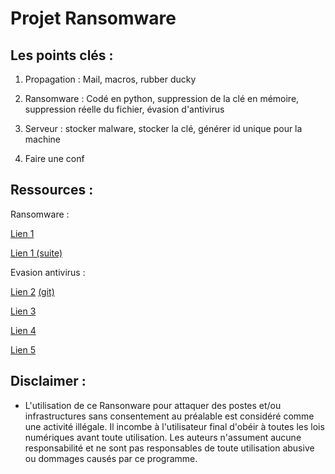 # Projet Ransomware

## Les points clés :

1. Propagation : Mail, macros, rubber ducky

2. Ransomware : Codé en python, suppression de la clé en mémoire, suppression réelle du fichier, évasion d'antivirus

3. Serveur : stocker malware, stocker la clé, générer id unique pour la machine

4. Faire une conf

## Ressources : 

Ransomware :

[Lien 1](https://null-byte.wonderhowto.com/how-to/sploit-cryptography-is-bitch-ransomware-development-part-1-introduction-ransomware-world-0170370/)

[Lien 1 (suite)](https://null-byte.wonderhowto.com/how-to/sploit-cryptography-is-bitch-ransomware-development-part-2-encrypting-file-system-with-aes-0170871/)

Evasion antivirus :

[Lien 2](https://www.veil-framework.com/) [(git)](https://github.com/Veil-Framework/Veil)

[Lien 3](https://www.blackhillsinfosec.com/?p=5094)

[Lien 4](https://www.blackhillsinfosec.com/?p=4881)

[Lien 5](https://github.com/govolution/avet)


## Disclaimer :

* L'utilisation de ce Ransonware pour attaquer des postes et/ou infrastructures sans consentement au préalable est considéré comme une activité illégale. Il incombe à l'utilisateur final d'obéir à toutes les lois numériques avant toute utilisation. Les auteurs n'assument aucune responsabilité et ne sont pas responsables de toute utilisation abusive ou dommages causés par ce programme.
